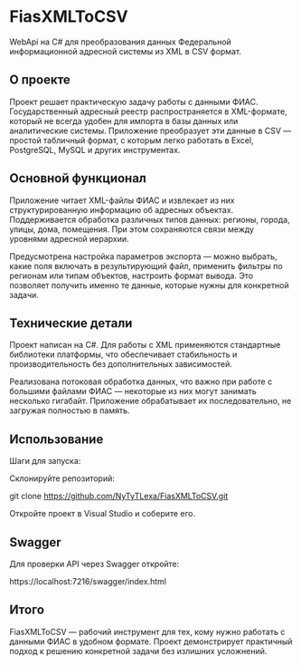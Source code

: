 # FiasXMLToCSV

WebApi на C# для преобразования данных Федеральной информационной адресной системы из XML в CSV формат.

## О проекте

Проект решает практическую задачу работы с данными ФИАС. Государственный адресный реестр распространяется в XML-формате, который не всегда удобен для импорта в базы данных или аналитические системы. Приложение преобразует эти данные в CSV — простой табличный формат, с которым легко работать в Excel, PostgreSQL, MySQL и других инструментах.

## Основной функционал

Приложение читает XML-файлы ФИАС и извлекает из них структурированную информацию об адресных объектах. Поддерживается обработка различных типов данных: регионы, города, улицы, дома, помещения. При этом сохраняются связи между уровнями адресной иерархии.

Предусмотрена настройка параметров экспорта — можно выбрать, какие поля включать в результирующий файл, применить фильтры по регионам или типам объектов, настроить формат вывода. Это позволяет получить именно те данные, которые нужны для конкретной задачи.

## Технические детали

Проект написан на C#. Для работы с XML применяются стандартные библиотеки платформы, что обеспечивает стабильность и производительность без дополнительных зависимостей.

Реализована потоковая обработка данных, что важно при работе с большими файлами ФИАС — некоторые из них могут занимать несколько гигабайт. Приложение обрабатывает их последовательно, не загружая полностью в память.

## Использование

Шаги для запуска:

Склонируйте репозиторий:

git clone https://github.com/NyTyTLexa/FiasXMLToCSV.git

Откройте проект в Visual Studio и соберите его.


## Swagger

Для проверки API через Swagger откройте:

https://localhost:7216/swagger/index.html

## Итого

FiasXMLToCSV — рабочий инструмент для тех, кому нужно работать с данными ФИАС в удобном формате. Проект демонстрирует практичный подход к решению конкретной задачи без излишних усложнений.
